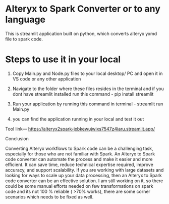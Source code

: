 # Alteryx to Spark Converter or to any language

This is streamlit application built on python, which converts alteryx yxmd file to spark code.

# Steps to use it in your local

1. Copy Main.py and Node.py files to your local desktop/ PC and open it in VS code or any other application

2. Navigate to the folder where these files resides in the terminal and if you dont have streamlit installed run this command - 
pip install streamlit

3. Run your application by running this command in terminal - 
streamlit run Main.py

4. you can find the application running in your local and test it out

Tool link— https://alteryx2spark-jxbkewujwixs7547z4iaru.streamlit.app/

Conclusion

Converting Alteryx workflows to Spark code can be a challenging task, especially for those who are not familiar with Spark. An Alteryx to Spark code converter can automate the process and make it easier and more efficient. It can save time, reduce technical expertise required, improve accuracy, and support scalability. If you are working with large datasets and looking for ways to scale up your data processing, then an Alteryx to Spark code converter can be an effective solution. I am still working on it, so there could be some manual efforts needed on few transformations on spark code and its not 100 % reliable ( >70% works), there are some corner scenarios which needs to be fixed as well.
